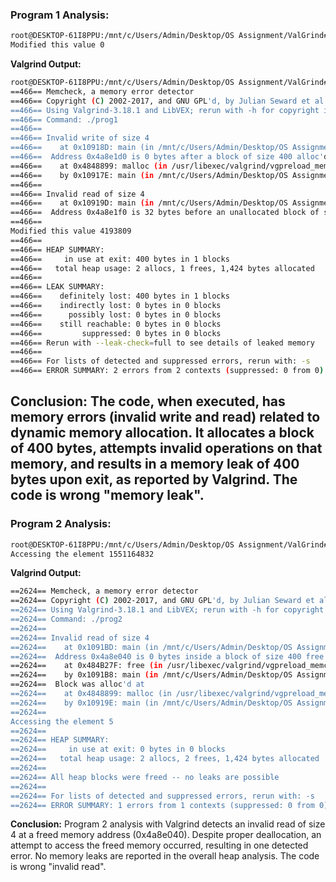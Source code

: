 ### Program 1 Analysis:

```bash
root@DESKTOP-61I8PPU:/mnt/c/Users/Admin/Desktop/OS Assignment/ValGrind# ./prog1
Modified this value 0
```

**Valgrind Output:**
```bash
root@DESKTOP-61I8PPU:/mnt/c/Users/Admin/Desktop/OS Assignment/ValGrind# valgrind ./prog1
==466== Memcheck, a memory error detector
==466== Copyright (C) 2002-2017, and GNU GPL'd, by Julian Seward et al.   
==466== Using Valgrind-3.18.1 and LibVEX; rerun with -h for copyright info
==466== Command: ./prog1
==466==
==466== Invalid write of size 4
==466==    at 0x10918D: main (in /mnt/c/Users/Admin/Desktop/OS Assignment/ValGrind/prog1)   
==466==  Address 0x4a8e1d0 is 0 bytes after a block of size 400 alloc'd
==466==    at 0x4848899: malloc (in /usr/libexec/valgrind/vgpreload_memcheck-amd64-linux.so)
==466==    by 0x10917E: main (in /mnt/c/Users/Admin/Desktop/OS Assignment/ValGrind/prog1)   
==466==
==466== Invalid read of size 4
==466==    at 0x10919D: main (in /mnt/c/Users/Admin/Desktop/OS Assignment/ValGrind/prog1)   
==466==  Address 0x4a8e1f0 is 32 bytes before an unallocated block of size 4,193,744 in arena "client"
==466==
Modified this value 4193809
==466==
==466== HEAP SUMMARY:
==466==     in use at exit: 400 bytes in 1 blocks
==466==   total heap usage: 2 allocs, 1 frees, 1,424 bytes allocated
==466==
==466== LEAK SUMMARY:
==466==    definitely lost: 400 bytes in 1 blocks
==466==    indirectly lost: 0 bytes in 0 blocks
==466==      possibly lost: 0 bytes in 0 blocks
==466==    still reachable: 0 bytes in 0 blocks
==466==         suppressed: 0 bytes in 0 blocks
==466== Rerun with --leak-check=full to see details of leaked memory
==466==
==466== For lists of detected and suppressed errors, rerun with: -s
==466== ERROR SUMMARY: 2 errors from 2 contexts (suppressed: 0 from 0)
```

**Conclusion:**
The code, when executed, has memory errors (invalid write and read) related to dynamic memory allocation. It allocates a block of 400 bytes, attempts invalid operations on that memory, and results in a memory leak of 400 bytes upon exit, as reported by Valgrind. The code is wrong "memory leak".
---

### Program 2 Analysis:

```bash
root@DESKTOP-61I8PPU:/mnt/c/Users/Admin/Desktop/OS Assignment/ValGrind# ./prog2
Accessing the element 1551164832
```

**Valgrind Output:**
```bash
==2624== Memcheck, a memory error detector
==2624== Copyright (C) 2002-2017, and GNU GPL'd, by Julian Seward et al.
==2624== Using Valgrind-3.18.1 and LibVEX; rerun with -h for copyright info
==2624== Command: ./prog2
==2624==
==2624== Invalid read of size 4
==2624==    at 0x1091BD: main (in /mnt/c/Users/Admin/Desktop/OS Assignment/ValGrind/prog2)
==2624==  Address 0x4a8e040 is 0 bytes inside a block of size 400 free'd
==2624==    at 0x484B27F: free (in /usr/libexec/valgrind/vgpreload_memcheck-amd64-linux.so)
==2624==    by 0x1091B8: main (in /mnt/c/Users/Admin/Desktop/OS Assignment/ValGrind/prog2)
==2624==  Block was alloc'd at
==2624==    at 0x4848899: malloc (in /usr/libexec/valgrind/vgpreload_memcheck-amd64-linux.so)
==2624==    by 0x10919E: main (in /mnt/c/Users/Admin/Desktop/OS Assignment/ValGrind/prog2)
==2624==
Accessing the element 5
==2624==
==2624== HEAP SUMMARY:
==2624==     in use at exit: 0 bytes in 0 blocks
==2624==   total heap usage: 2 allocs, 2 frees, 1,424 bytes allocated
==2624==
==2624== All heap blocks were freed -- no leaks are possible
==2624==
==2624== For lists of detected and suppressed errors, rerun with: -s
==2624== ERROR SUMMARY: 1 errors from 1 contexts (suppressed: 0 from 0)
```

**Conclusion:**
Program 2 analysis with Valgrind detects an invalid read of size 4 at a freed memory address (0x4a8e040). Despite proper deallocation, an attempt to access the freed memory occurred, resulting in one detected error. No memory leaks are reported in the overall heap analysis. The code is wrong "invalid read".
